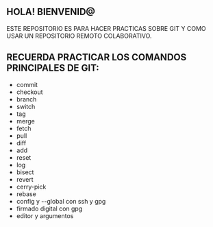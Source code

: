 ## HOLA! BIENVENID@
ESTE REPOSITORIO ES PARA HACER PRACTICAS SOBRE GIT Y COMO USAR UN REPOSITORIO REMOTO COLABORATIVO.
## RECUERDA PRACTICAR LOS COMANDOS PRINCIPALES DE GIT:
- commit 
- checkout
- branch
- switch
- tag
- merge
- fetch
- pull
- diff
- add
- reset
- log
- bisect
- revert
- cerry-pick
- rebase
- config y --global con ssh y gpg
- firmado digital con gpg
- editor y argumentos
